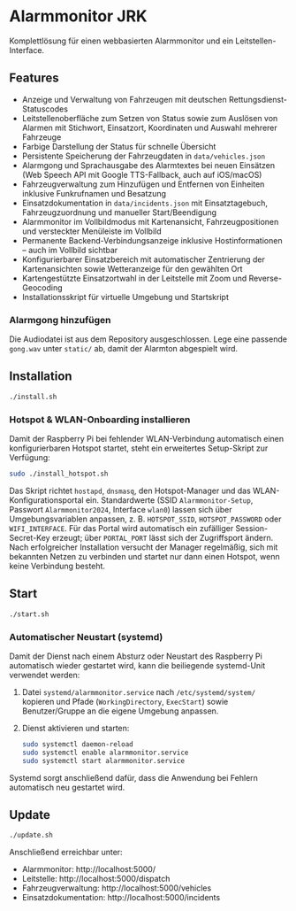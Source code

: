# Alarmmonitor JRK

Komplettlösung für einen webbasierten Alarmmonitor und ein Leitstellen-Interface.

## Features
- Anzeige und Verwaltung von Fahrzeugen mit deutschen Rettungsdienst-Statuscodes
- Leitstellenoberfläche zum Setzen von Status sowie zum Auslösen von Alarmen mit Stichwort, Einsatzort, Koordinaten und Auswahl mehrerer Fahrzeuge
- Farbige Darstellung der Status für schnelle Übersicht
- Persistente Speicherung der Fahrzeugdaten in `data/vehicles.json`
- Alarmgong und Sprachausgabe des Alarmtextes bei neuen Einsätzen (Web Speech API mit Google TTS-Fallback, auch auf iOS/macOS)
- Fahrzeugverwaltung zum Hinzufügen und Entfernen von Einheiten inklusive Funkrufnamen und Besatzung
- Einsatzdokumentation in `data/incidents.json` mit Einsatztagebuch, Fahrzeugzuordnung und manueller Start/Beendigung
- Alarmmonitor im Vollbildmodus mit Kartenansicht, Fahrzeugpositionen und versteckter Menüleiste im Vollbild
- Permanente Backend-Verbindungsanzeige inklusive Hostinformationen – auch im Vollbild sichtbar
- Konfigurierbarer Einsatzbereich mit automatischer Zentrierung der Kartenansichten sowie Wetteranzeige für den gewählten Ort
- Kartengestützte Einsatzortwahl in der Leitstelle mit Zoom und Reverse-Geocoding
- Installationsskript für virtuelle Umgebung und Startskript

### Alarmgong hinzufügen

Die Audiodatei ist aus dem Repository ausgeschlossen. Lege eine passende
`gong.wav` unter `static/` ab, damit der Alarmton abgespielt wird.

## Installation
```bash
./install.sh
```

### Hotspot & WLAN-Onboarding installieren

Damit der Raspberry Pi bei fehlender WLAN-Verbindung automatisch einen
konfigurierbaren Hotspot startet, steht ein erweitertes Setup-Skript zur
Verfügung:

```bash
sudo ./install_hotspot.sh
```

Das Skript richtet `hostapd`, `dnsmasq`, den Hotspot-Manager und das
WLAN-Konfigurationsportal ein. Standardwerte (SSID `Alarmmonitor-Setup`,
Passwort `Alarmmonitor2024`, Interface `wlan0`) lassen sich über Umgebungsvariablen
anpassen, z.&nbsp;B. `HOTSPOT_SSID`, `HOTSPOT_PASSWORD` oder `WIFI_INTERFACE`.
Für das Portal wird automatisch ein zufälliger Session-Secret-Key erzeugt;
über `PORTAL_PORT` lässt sich der Zugriffsport ändern.
Nach erfolgreicher Installation versucht der Manager regelmäßig, sich mit bekannten
Netzen zu verbinden und startet nur dann einen Hotspot, wenn keine Verbindung
besteht.

## Start
```bash
./start.sh
```

### Automatischer Neustart (systemd)

Damit der Dienst nach einem Absturz oder Neustart des Raspberry Pi automatisch
wieder gestartet wird, kann die beiliegende systemd-Unit verwendet werden:

1. Datei `systemd/alarmmonitor.service` nach `/etc/systemd/system/`
   kopieren und Pfade (`WorkingDirectory`, `ExecStart`) sowie Benutzer/Gruppe
   an die eigene Umgebung anpassen.
2. Dienst aktivieren und starten:

   ```bash
   sudo systemctl daemon-reload
   sudo systemctl enable alarmmonitor.service
   sudo systemctl start alarmmonitor.service
   ```

Systemd sorgt anschließend dafür, dass die Anwendung bei Fehlern automatisch
neu gestartet wird.

## Update
```bash
./update.sh
```

Anschließend erreichbar unter:
- Alarmmonitor: http://localhost:5000/
- Leitstelle: http://localhost:5000/dispatch
- Fahrzeugverwaltung: http://localhost:5000/vehicles
- Einsatzdokumentation: http://localhost:5000/incidents
